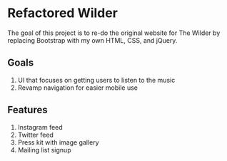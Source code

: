 # Refactored Wilder

The goal of this project is to re-do the original website for The Wilder by replacing Bootstrap with my own HTML, CSS, and jQuery.

## Goals
1. UI that focuses on getting users to listen to the music
2. Revamp navigation for easier mobile use

## Features
1. Instagram feed
2. Twitter feed
3. Press kit with image gallery
4. Mailing list signup
